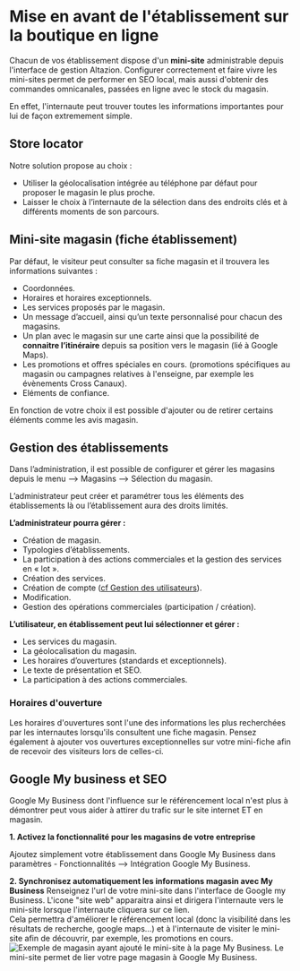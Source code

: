 # Mise en avant de l'établissement sur la boutique en ligne
Chacun de vos établissement dispose d'un **mini-site** administrable depuis l'interface de gestion Altazion. Configurer correctement et faire vivre les mini-sites permet de performer en SEO local, mais aussi d'obtenir des commandes omnicanales, passées en ligne avec le stock du magasin. 

En effet, l'internaute peut trouver toutes les informations importantes pour lui de façon extremement simple.  

## Store locator
Notre solution propose au choix : 
-	Utiliser la géolocalisation intégrée au téléphone par défaut pour proposer le magasin le plus proche. 
-	Laisser le choix à l’internaute de la sélection dans des endroits clés et à différents moments de son parcours.

## Mini-site magasin (fiche établissement)
Par défaut, le visiteur peut consulter sa fiche magasin et il trouvera les informations suivantes : 
-	Coordonnées.
-	Horaires et horaires exceptionnels.
-	Les services proposés par le magasin.
-	Un message d’accueil, ainsi qu’un texte personnalisé pour chacun des magasins.
-	Un plan avec le magasin sur une carte ainsi que la possibilité de **connaitre l’itinéraire** depuis sa position vers le magasin (lié à Google Maps).
-	Les promotions et offres spéciales en cours. (promotions spécifiques au magasin ou campagnes relatives à l'enseigne, par exemple les évènements Cross Canaux).
-	Eléments de confiance.

En fonction de votre choix il est possible d'ajouter ou de retirer certains éléments comme les avis magasin.

## Gestion des établissements
Dans l’administration, il est possible de configurer et gérer les magasins depuis le menu --> Magasins --> Sélection du magasin.

L’administrateur peut créer et paramétrer tous les éléments des établissements là ou l’établissement aura des droits limités.

**L’administrateur pourra gérer :** 
- Création de magasin.
- Typologies d’établissements.
- La participation à des actions commerciales et la gestion des services en « lot ».
- Création des services.
- Création de compte ([cf Gestion des utilisateurs](https://aide.altazion.com/fr-fr/configurer/utilisateurs/creer-compte.html "acces gestion utilisateurs")).
- Modification.
- Gestion des opérations commerciales (participation / création).


**L’utilisateur, en établissement peut lui sélectionner et gérer :** 
- Les services du magasin. 
- La géolocalisation du magasin.  
- Les horaires d’ouvertures (standards et exceptionnels).  
- Le texte de présentation et SEO.  
- La participation à des actions commerciales.  


### Horaires d'ouverture
Les horaires d'ouvertures sont l'une des informations les plus recherchées par les internautes lorsqu'ils consultent une fiche magasin.
Pensez également à ajouter vos ouvertures exceptionnelles sur votre mini-fiche afin de recevoir des visiteurs lors de celles-ci.

## Google My business et SEO


Google My Business dont l'influence sur le référencement local n'est plus à démontrer peut vous aider à attirer du trafic sur le site internet ET en magasin.  

**1. Activez la fonctionnalité pour les magasins de votre entreprise**

Ajoutez simplement votre établissement dans Google My Business dans paramètres - Fonctionnalités --> Intégration Google My Business.

**2. Synchronisez automatiquement les informations magasin avec My Business**
Renseignez l'url de votre mini-site dans l'interface de Google my Business. L'icone "site web" apparaitra ainsi et dirigera l'internaute vers le mini-site lorsque l'internaute cliquera sur ce lien.  
Cela permettra d'améliorer le référencement local (donc la visibilité dans les résultats de recherche, google maps...) et à l'internaute de visiter le mini-site afin de découvrir, par exemple, les promotions en cours. 
![Exemple de magasin ayant ajouté le mini-site à la page My Business](https://aide.altazion.com/fr-fr/ressources/image-site-web-mini-site.jpg).
Le mini-site permet de lier votre page magasin à Google My Business. 




